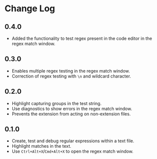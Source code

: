 # Change Log

## 0.4.0

- Added the functionality to test regex present in the code editor in the regex match window.

## 0.3.0

- Enables multiple regex testing in the regex match window.
- Correction of regex testing with `\n` and wildcard character.

## 0.2.0

- Highlight capturing groups in the test string.
- Use diagnostics to show errors in the regex match window.
- Prevents the extension from acting on non-extension files.

## 0.1.0

- Create, test and debug regular expressions within a text file.
- Highlight matches in the text.
- Use `Ctrl+Alt+X`/`Cmd+Alt+X` to open the regex match window.
